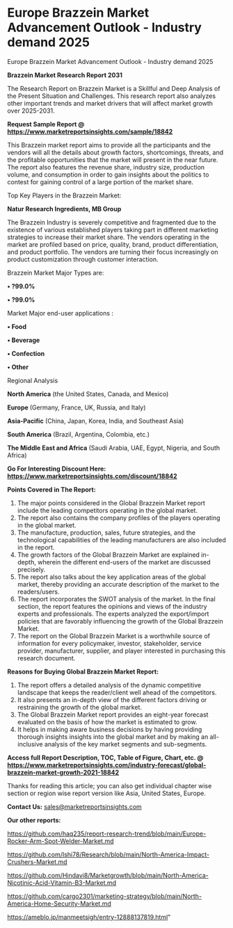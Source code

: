 # Europe Brazzein Market Advancement Outlook - Industry demand 2025
Europe Brazzein Market Advancement Outlook - Industry demand 2025

<strong>Brazzein Market Research Report 2031</strong>

The Research Report on Brazzein Market is a Skillful and Deep Analysis of the Present Situation and Challenges. This research report also analyzes other important trends and market drivers that will affect market growth over 2025-2031.

<strong>Request Sample Report @ <a href=https://www.marketreportsinsights.com/sample/18842>https://www.marketreportsinsights.com/sample/18842</a></strong>

This Brazzein market report aims to provide all the participants and the vendors will all the details about growth factors, shortcomings, threats, and the profitable opportunities that the market will present in the near future. The report also features the revenue share, industry size, production volume, and consumption in order to gain insights about the politics to contest for gaining control of a large portion of the market share.

Top Key Players in the Brazzein Market:

<strong>Natur Research Ingredients, MB Group</strong>

The Brazzein Industry is severely competitive and fragmented due to the existence of various established players taking part in different marketing strategies to increase their market share. The vendors operating in the market are profiled based on price, quality, brand, product differentiation, and product portfolio. The vendors are turning their focus increasingly on product customization through customer interaction.

Brazzein Market Major Types are:

<strong>• ?99.0%

• ?99.0%</strong>

Market Major end-user applications :

<strong>• Food

• Beverage

• Confection

• Other</strong>

Regional Analysis

</u><strong><b>North America</b></strong> (the United States, Canada, and Mexico)

<strong><b>Europe </b></strong>(Germany, France, UK, Russia, and Italy)

<strong><b>Asia-Pacific</b></strong> (China, Japan, Korea, India, and Southeast Asia)

<strong><b>South America</b></strong> (Brazil, Argentina, Colombia, etc.)

<strong><b>The Middle East and Africa</b></strong> (Saudi Arabia, UAE, Egypt, Nigeria, and South Africa)

<strong>Go For Interesting Discount Here: <a href=https://www.marketreportsinsights.com/discount/18842>https://www.marketreportsinsights.com/discount/18842</a></strong>

<strong>Points Covered in The Report:</strong>
<ol>
  <li>The major points considered in the Global Brazzein Market report include the leading competitors operating in the global market.</li>
  <li>The report also contains the company profiles of the players operating in the global market.</li>
  <li>The manufacture, production, sales, future strategies, and the technological capabilities of the leading manufacturers are also included in the report.</li>
  <li>The growth factors of the Global Brazzein Market are explained in-depth, wherein the different end-users of the market are discussed precisely.</li>
  <li>The report also talks about the key application areas of the global market, thereby providing an accurate description of the market to the readers/users.</li>
  <li>The report incorporates the SWOT analysis of the market. In the final section, the report features the opinions and views of the industry experts and professionals. The experts analyzed the export/import policies that are favorably influencing the growth of the Global Brazzein Market.</li>
  <li>The report on the Global Brazzein Market is a worthwhile source of information for every policymaker, investor, stakeholder, service provider, manufacturer, supplier, and player interested in purchasing this research document.</li>
</ol>
<strong>Reasons for Buying Global Brazzein Market Report:</strong>

<ol>
  <li>The report offers a detailed analysis of the dynamic competitive landscape that keeps the reader/client well ahead of the competitors.</li>
  <li>It also presents an in-depth view of the different factors driving or restraining the growth of the global market.</li>
  <li>The Global Brazzein Market report provides an eight-year forecast evaluated on the basis of how the market is estimated to grow.</li>
  <li>It helps in making aware business decisions by having providing thorough insights insights into the global market and by making an all-inclusive analysis of the key market segments and sub-segments.</li>
</ol>
<strong>Access full Report Description, TOC, Table of Figure, Chart, etc. @ <a href=https://www.marketreportsinsights.com/industry-forecast/global-brazzein-market-growth-2021-18842>https://www.marketreportsinsights.com/industry-forecast/global-brazzein-market-growth-2021-18842</a></strong>


Thanks for reading this article; you can also get individual chapter wise section or region wise report version like Asia, United States, Europe.

<strong>Contact Us:</strong>
sales@marketreportsinsights.com

<strong>Our other reports:</strong>

<a href=https://github.com/haq235/report-research-trend/blob/main/Europe-Rocker-Arm-Spot-Welder-Market.md>https://github.com/haq235/report-research-trend/blob/main/Europe-Rocker-Arm-Spot-Welder-Market.md</a>

<a href=https://github.com/Ishi78/Research/blob/main/North-America-Impact-Crushers-Market.md>https://github.com/Ishi78/Research/blob/main/North-America-Impact-Crushers-Market.md</a>

<a href=https://github.com/Hindavi8/Marketgrowth/blob/main/North-America-Nicotinic-Acid-Vitamin-B3-Market.md>https://github.com/Hindavi8/Marketgrowth/blob/main/North-America-Nicotinic-Acid-Vitamin-B3-Market.md</a>

<a href=https://github.com/cargo2301/marketing-strategy/blob/main/North-America-Home-Security-Market.md>https://github.com/cargo2301/marketing-strategy/blob/main/North-America-Home-Security-Market.md</a>

<a href=https://ameblo.jp/manmeetsigh/entry-12888137819.html>https://ameblo.jp/manmeetsigh/entry-12888137819.html</a>"
